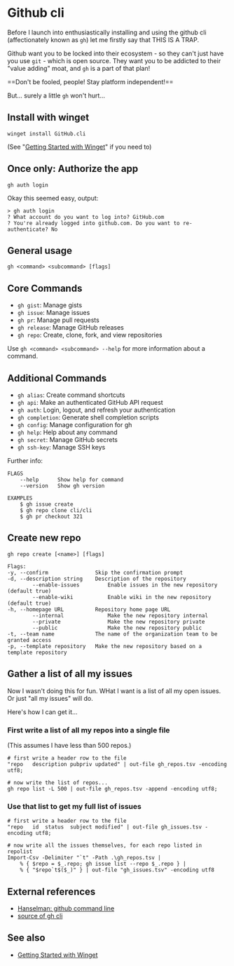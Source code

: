 ﻿# Github cli

Before I launch into enthusiastically installing and using the github cli (affectionately known as `gh`) let me firstly say that THIS IS A TRAP.

Github want you to be locked into their ecosystem - so they can't just have you use `git` - which is open source. They want you to be addicted to their "value adding" moat, and `gh` is a part of that plan!

==Don't be fooled, people! Stay platform independent!==

But... surely a little `gh` won't hurt...

## Install with winget

	winget install GitHub.cli

(See "[Getting Started with Winget](../winget/getting_started.md)" if you need to)

## Once only: Authorize the app

	gh auth login

Okay this seemed easy, output:

	> gh auth login
	? What account do you want to log into? GitHub.com
	? You're already logged into github.com. Do you want to re-authenticate? No

## General usage

	gh <command> <subcommand> [flags]

## Core Commands

- `gh gist`:       Manage gists
- `gh issue`:      Manage issues
- `gh pr`:         Manage pull requests
- `gh release`:    Manage GitHub releases
- `gh repo`:       Create, clone, fork, and view repositories

Use `gh <command> <subcommand> --help` for more information about a command.

## Additional Commands

- `gh alias`:      Create command shortcuts
- `gh api`:        Make an authenticated GitHub API request
- `gh auth`:       Login, logout, and refresh your authentication
- `gh completion`: Generate shell completion scripts
- `gh config`:     Manage configuration for gh
- `gh help`:       Help about any command
- `gh secret`:     Manage GitHub secrets
- `gh ssh-key`:    Manage SSH keys

Further info:

	FLAGS
		--help      Show help for command
		--version   Show gh version

	EXAMPLES
		$ gh issue create
		$ gh repo clone cli/cli
		$ gh pr checkout 321

## Create new repo

	gh repo create [<name>] [flags]

```plaintext
Flags:
-y,	--confirm               Skip the confirmation prompt
-d,	--description string    Description of the repository
		--enable-issues         Enable issues in the new repository (default true)
		--enable-wiki           Enable wiki in the new repository (default true)
-h,	--homepage URL          Repository home page URL
		--internal              Make the new repository internal
		--private               Make the new repository private
		--public                Make the new repository public
-t,	--team name             The name of the organization team to be granted access
-p,	--template repository   Make the new repository based on a template repository
```

## Gather a list of all my issues

Now I wasn't doing this for fun. WHat I want is a list of all my open issues. Or just "all my issues" will do.

Here's how I can get it...

### First write a list of all my repos into a single file

(This assumes I have less than 500 repos.)

	# first write a header row to the file
	"repo	description	pubpriv	updated" | out-file gh_repos.tsv -encoding utf8;

	# now write the list of repos...
	gh repo list -L 500 | out-file gh_repos.tsv -append -encoding utf8;

### Use that list to get my full list of issues

	# first write a header row to the file
	"repo	id	status	subject	modified" | out-file gh_issues.tsv -encoding utf8;

	# now write all the issues themselves, for each repo listed in repolist
	Import-Csv -Delimiter "`t" -Path .\gh_repos.tsv |
		% { $repo = $_.repo; gh issue list --repo $_.repo } |
		% { "$repo`t$($_)" } | out-file "gh_issues.tsv" -encoding utf8


## External references

- [Hanselman: github command line](https://www.hanselman.com/blog/dont-forget-about-the-github-command-line)
- [source of gh cli](https://github.com/cli/cli)

## See also

- [Getting Started with Winget](../winget/getting_started.md)
